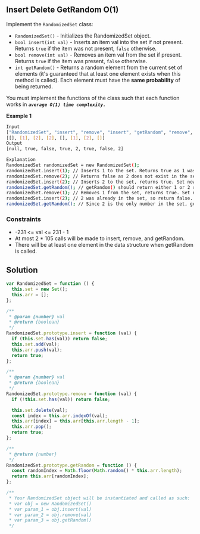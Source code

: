 ## Insert Delete GetRandom O(1)

Implement the `RandomizedSet` class:

- `RandomizedSet()` - Initializes the RandomizedSet object.
- `bool insert(int val)` - Inserts an item val into the set if not present. Returns `true` if the item was not present, `false` otherwise.
- `bool remove(int val)` - Removes an item val from the set if present. Returns `true` if the item was present, `false` otherwise.
- `int getRandom()` - Returns a random element from the current set of elements (it's guaranteed that at least one element exists when this method is called). Each element must have the **same probability** of being returned.

You must implement the functions of the class such that each function works in **_`average O(1) time complexity.`_**

**Example 1**

```bash
Input
["RandomizedSet", "insert", "remove", "insert", "getRandom", "remove", "insert", "getRandom"]
[[], [1], [2], [2], [], [1], [2], []]
Output
[null, true, false, true, 2, true, false, 2]

Explanation
RandomizedSet randomizedSet = new RandomizedSet();
randomizedSet.insert(1); // Inserts 1 to the set. Returns true as 1 was inserted successfully.
randomizedSet.remove(2); // Returns false as 2 does not exist in the set.
randomizedSet.insert(2); // Inserts 2 to the set, returns true. Set now contains [1,2].
randomizedSet.getRandom(); // getRandom() should return either 1 or 2 randomly.
randomizedSet.remove(1); // Removes 1 from the set, returns true. Set now contains [2].
randomizedSet.insert(2); // 2 was already in the set, so return false.
randomizedSet.getRandom(); // Since 2 is the only number in the set, getRandom() will always return 2.
```

### Constraints

- -231 <= val <= 231 - 1
- At most 2 \* 105 calls will be made to insert, remove, and getRandom.
- There will be at least one element in the data structure when getRandom is called.

## Solution

```javascript
var RandomizedSet = function () {
  this.set = new Set();
  this.arr = [];
};

/**
 * @param {number} val
 * @return {boolean}
 */
RandomizedSet.prototype.insert = function (val) {
  if (this.set.has(val)) return false;
  this.set.add(val);
  this.arr.push(val);
  return true;
};

/**
 * @param {number} val
 * @return {boolean}
 */
RandomizedSet.prototype.remove = function (val) {
  if (!this.set.has(val)) return false;

  this.set.delete(val);
  const index = this.arr.indexOf(val);
  this.arr[index] = this.arr[this.arr.length - 1];
  this.arr.pop();
  return true;
};

/**
 * @return {number}
 */
RandomizedSet.prototype.getRandom = function () {
  const randomIndex = Math.floor(Math.random() * this.arr.length);
  return this.arr[randomIndex];
};

/**
 * Your RandomizedSet object will be instantiated and called as such:
 * var obj = new RandomizedSet()
 * var param_1 = obj.insert(val)
 * var param_2 = obj.remove(val)
 * var param_3 = obj.getRandom()
 */
```
